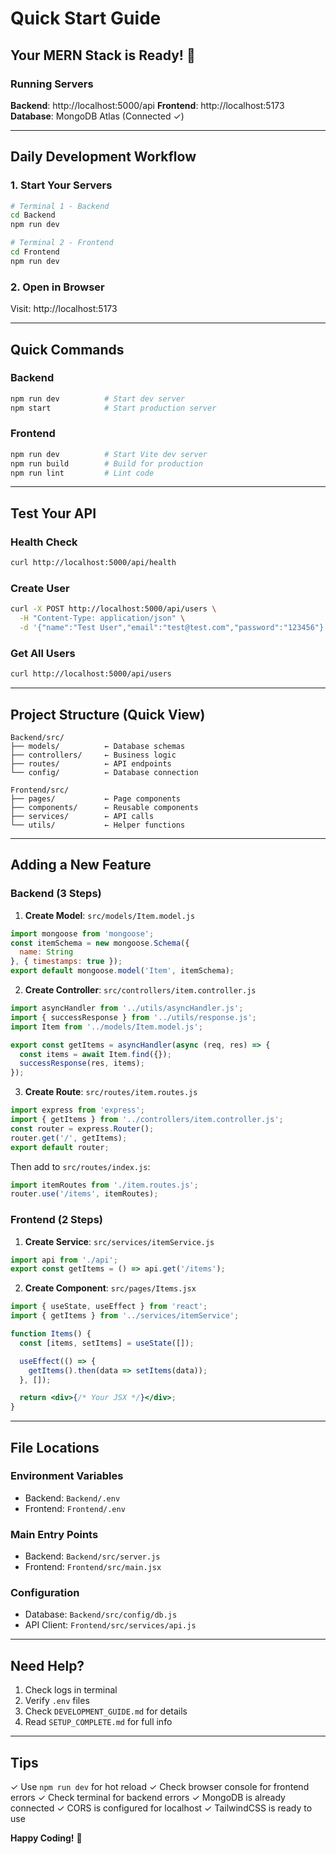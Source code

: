 # Quick Start Guide

## Your MERN Stack is Ready! 🚀

### Running Servers

**Backend**: http://localhost:5000/api
**Frontend**: http://localhost:5173
**Database**: MongoDB Atlas (Connected ✓)

---

## Daily Development Workflow

### 1. Start Your Servers

```bash
# Terminal 1 - Backend
cd Backend
npm run dev

# Terminal 2 - Frontend
cd Frontend
npm run dev
```

### 2. Open in Browser
Visit: http://localhost:5173

---

## Quick Commands

### Backend
```bash
npm run dev          # Start dev server
npm start            # Start production server
```

### Frontend
```bash
npm run dev          # Start Vite dev server
npm run build        # Build for production
npm run lint         # Lint code
```

---

## Test Your API

### Health Check
```bash
curl http://localhost:5000/api/health
```

### Create User
```bash
curl -X POST http://localhost:5000/api/users \
  -H "Content-Type: application/json" \
  -d '{"name":"Test User","email":"test@test.com","password":"123456"}'
```

### Get All Users
```bash
curl http://localhost:5000/api/users
```

---

## Project Structure (Quick View)

```
Backend/src/
├── models/          ← Database schemas
├── controllers/     ← Business logic
├── routes/          ← API endpoints
└── config/          ← Database connection

Frontend/src/
├── pages/           ← Page components
├── components/      ← Reusable components
├── services/        ← API calls
└── utils/           ← Helper functions
```

---

## Adding a New Feature

### Backend (3 Steps)

1. **Create Model**: `src/models/Item.model.js`
```javascript
import mongoose from 'mongoose';
const itemSchema = new mongoose.Schema({
  name: String
}, { timestamps: true });
export default mongoose.model('Item', itemSchema);
```

2. **Create Controller**: `src/controllers/item.controller.js`
```javascript
import asyncHandler from '../utils/asyncHandler.js';
import { successResponse } from '../utils/response.js';
import Item from '../models/Item.model.js';

export const getItems = asyncHandler(async (req, res) => {
  const items = await Item.find({});
  successResponse(res, items);
});
```

3. **Create Route**: `src/routes/item.routes.js`
```javascript
import express from 'express';
import { getItems } from '../controllers/item.controller.js';
const router = express.Router();
router.get('/', getItems);
export default router;
```

Then add to `src/routes/index.js`:
```javascript
import itemRoutes from './item.routes.js';
router.use('/items', itemRoutes);
```

### Frontend (2 Steps)

1. **Create Service**: `src/services/itemService.js`
```javascript
import api from './api';
export const getItems = () => api.get('/items');
```

2. **Create Component**: `src/pages/Items.jsx`
```jsx
import { useState, useEffect } from 'react';
import { getItems } from '../services/itemService';

function Items() {
  const [items, setItems] = useState([]);

  useEffect(() => {
    getItems().then(data => setItems(data));
  }, []);

  return <div>{/* Your JSX */}</div>;
}
```

---

## File Locations

### Environment Variables
- Backend: `Backend/.env`
- Frontend: `Frontend/.env`

### Main Entry Points
- Backend: `Backend/src/server.js`
- Frontend: `Frontend/src/main.jsx`

### Configuration
- Database: `Backend/src/config/db.js`
- API Client: `Frontend/src/services/api.js`

---

## Need Help?

1. Check logs in terminal
2. Verify `.env` files
3. Check `DEVELOPMENT_GUIDE.md` for details
4. Read `SETUP_COMPLETE.md` for full info

---

## Tips

✓ Use `npm run dev` for hot reload
✓ Check browser console for frontend errors
✓ Check terminal for backend errors
✓ MongoDB is already connected
✓ CORS is configured for localhost
✓ TailwindCSS is ready to use

**Happy Coding!** 🎯
